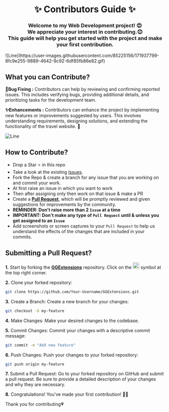 <h1 align="center">✨ Contributors Guide ✨</h1>
<h3 align="center">Welcome to my Web Development project! 😍<br> We appreciate your interest in contributing.😊 <br>This guide will help you get started with the project and make your first contribution.</h3>
![Line](https://user-images.githubusercontent.com/85225156/171937799-8fc9e255-9889-4642-9c92-6df85fb86e82.gif)

## What you can  Contribute?

**🐞Bug Fixing :**
Contributors can help by reviewing and confirming reported issues. This includes verifying bugs, providing additional details, and prioritizing tasks for the development team.

**✨Enhancements :**
Contributors can enhance the project by implementing new features or improvements suggested by users. This involves understanding requirements, designing solutions, and extending the functionality of the travel website. 🚀

![Line](https://user-images.githubusercontent.com/85225156/171937799-8fc9e255-9889-4642-9c92-6df85fb86e82.gif)

## How to Contribute?

- Drop a Star ⭐ in this repo
- Take a look at the existing [Issues](https://github.com/Sulagna-Dutta-Roy/GGExtensions/issues). 
- Fork the Repo & create a branch for any issue that you are working on and commit your work.
- At first raise an issue in which you want to work
- Then after assigning only then work on that issue & make a PR 
- Create a [**Pull Request**](https://github.com/Sulagna-Dutta-Roy/GGExtensions/pulls), which will be promptly reviewed and given 
  suggestions for improvements by the community.
- **REMINDER: Don't raise more than 2 `Issue` at a time**
- **IMPORTANT: Don't make any type of `Pull Request` until & unless you get assigned to an `Issue`**
- Add screenshots or screen captures to your `Pull Request` to help us understand the effects of the changes that are included in 
  your commits.

## Submitting a Pull Request?
**1.** Start by forking the [**GGExtensions**](https://github.com/Sulagna-Dutta-Roy/GGExtensions) repository. Click on the <a href="https://github.com/Sulagna-Dutta-Roy/GGExtensions/fork"><img src="https://i.imgur.com/G4z1kEe.png" height="21" width="21"></a> symbol at the top right corner.

**2.** Clone your forked repository:

```bash
git clone https://github.com/Your-Username/GGExtensions.git
```

**3.** Create a Branch: Create a new branch for your changes:

```bash
git checkout -b my-feature
```

**4.** Make Changes: Make your desired changes to the codebase.

**5.** Commit Changes: Commit your changes with a descriptive commit message:

```bash
git commit -m "Add new feature"
```

**6.** Push Changes: Push your changes to your forked repository:

```bash
git push origin my-feature
```

**7.** Submit a Pull Request: Go to your forked repository on GitHub and submit a pull request. Be sure to provide a detailed description of your changes and why they are necessary.

**8.** Congratulations! You've made your first contribution! 🙌🏼

Thank you for contributing💗
